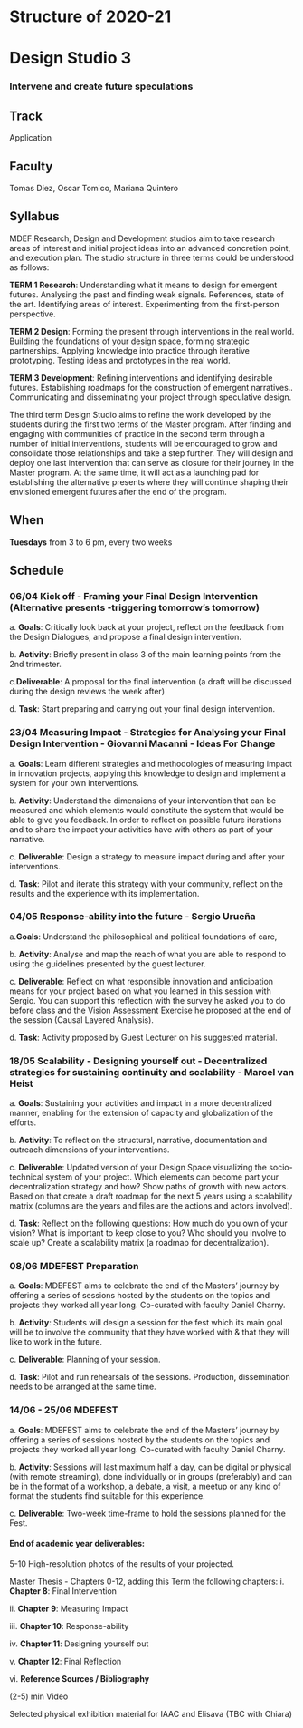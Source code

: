 Structure of 2020-21
======================

# Design Studio 3


### Intervene and create future speculations

## Track
Application

## Faculty
Tomas Diez, Oscar Tomico, Mariana Quintero   

## Syllabus

MDEF Research, Design and Development studios aim to take research areas of interest and initial project ideas into an advanced concretion point, and execution plan. The studio structure in three terms could be understood as follows:

**TERM 1 Research**: Understanding what it means to design for emergent futures. Analysing the past and finding weak signals. References, state of the art. Identifying areas of interest. Experimenting from the first-person perspective.

**TERM 2 Design**: Forming the present through interventions in the real world. Building the foundations of your design space, forming strategic partnerships. Applying knowledge into practice through iterative prototyping. Testing ideas and prototypes in the real world.

**TERM 3 Development**: Refining interventions and identifying desirable futures. Establishing roadmaps for the construction of emergent narratives.. Communicating and disseminating your project through speculative design.

The third term Design Studio aims to refine the work developed by the students during the first two terms of the Master program. After finding and engaging with communities of practice in the second term through a number of initial interventions, students will be encouraged to grow and consolidate those relationships and take a step further. They will design and deploy one last intervention that can serve as closure for their journey in the Master program. At the same time, it will act as a launching pad for establishing the alternative presents where they will continue shaping their envisioned emergent futures after the end of the program.

## When  
**Tuesdays** from 3 to 6 pm, every two weeks

## Schedule

###  06/04 Kick off - Framing your Final Design Intervention (Alternative presents -triggering tomorrow’s tomorrow)

a. **Goals**: Critically look back at your project, reflect on the feedback from the Design Dialogues, and propose a final design intervention.

b. **Activity**: Briefly present in class 3 of the main learning points from the 2nd trimester.

c.**Deliverable**: A proposal for the final intervention (a draft will be discussed during the design reviews the week after)

d. **Task**: Start preparing and carrying out your final design intervention.


### 23/04 Measuring Impact - Strategies for Analysing your Final Design Intervention - Giovanni Macanni - Ideas For Change

a. **Goals**: Learn different strategies and methodologies of measuring impact in innovation projects, applying this knowledge to design and implement a system for your own interventions.

b. **Activity**: Understand the dimensions of your intervention that can be measured and which elements would constitute the system that would be able to give you feedback. In order to reflect on possible future iterations and to share the impact your activities have with others as part of your narrative.

c. **Deliverable**: Design a strategy to measure impact during and after your interventions.

d. **Task**: Pilot and iterate this strategy with your community, reflect on the results and the experience with its implementation.


### 04/05 Response-ability into the future - Sergio Urueña

a.**Goals**: Understand the philosophical and political foundations of care,

b. **Activity**: Analyse and map the reach of what you are able to respond to using the guidelines presented by the guest lecturer.

c. **Deliverable**: Reflect on what responsible innovation and anticipation means for your project based on what you learned in this session with Sergio. You can support this reflection with the survey he asked you to do before class and the Vision Assessment Exercise he proposed at the end of the session (Causal Layered Analysis).

d. **Task**: Activity proposed by Guest Lecturer on his suggested material.


### 18/05 Scalability - Designing yourself out - Decentralized strategies for sustaining continuity and scalability - Marcel van Heist

a. **Goals**: Sustaining your activities and impact in a more decentralized manner, enabling for the extension of capacity and globalization of the efforts.

b. **Activity**: To reflect on the structural, narrative, documentation and outreach dimensions of your interventions.

c. **Deliverable**: Updated version of your Design Space visualizing the socio-technical system of your project. Which elements can become part your decentralization strategy and how? Show paths of growth with new actors. Based on that create a draft roadmap for the next 5 years using a scalability matrix (columns are the years and files are the actions and actors involved).

d. **Task**: Reflect on the following questions: How much do you own of your vision? What is important to keep close to you? Who should you involve to scale up? Create a scalability matrix (a roadmap for decentralization).

### 08/06 MDEFEST Preparation

a. **Goals**: MDEFEST aims to celebrate the end of the Masters’ journey by offering a series of sessions hosted by the students on the topics and projects they worked all year long. Co-curated with faculty Daniel Charny.

b. **Activity**: Students will design a session for the fest which its main goal will be to involve the community that they have worked with & that they will like to work in the future.

c. **Deliverable**: Planning of your session.

d. **Task**: Pilot and run rehearsals of the sessions. Production, dissemination needs to be arranged at the same time.


### 14/06 - 25/06 MDEFEST

a. **Goals**: MDEFEST aims to celebrate the end of the Masters’ journey by offering a series of sessions hosted by the students on the topics and projects they worked all year long. Co-curated with faculty Daniel Charny.

b. **Activity**: Sessions will last maximum half a day, can be digital or physical (with remote streaming), done individually or in groups (preferably) and can be in the format of a workshop, a debate, a visit, a meetup or any kind of format the students find suitable for this experience.

c. **Deliverable**: Two-week time-frame to hold the sessions planned for the Fest.



#### **End of academic year deliverables:**

5-10 High-resolution photos of the results of your projected.

Master Thesis - Chapters 0-12, adding this Term the following chapters:
i. **Chapter 8**: Final Intervention

ii. **Chapter 9**: Measuring Impact

iii. **Chapter 10**: Response-ability

iv. **Chapter 11**: Designing yourself out

v. **Chapter 12**: Final Reflection

vi. **Reference Sources / Bibliography**

(2-5) min Video

Selected physical exhibition material for IAAC and Elisava (TBC with Chiara)
